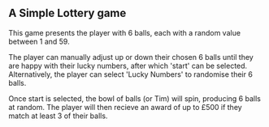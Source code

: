 ## A Simple Lottery game

This game presents the player with 6 balls, each with a random value between 1 and 59. 

The player can manually adjust up or down their chosen 6 balls until they are happy with their lucky numbers, after which 'start' can be selected. Alternatively, the player can select 'Lucky Numbers' to randomise their 6 balls. 

Once start is selected, the bowl of balls (or Tim) will spin, producing 6 balls at random. The player will then recieve an award of up to £500 if they match at least 3 of their balls.
